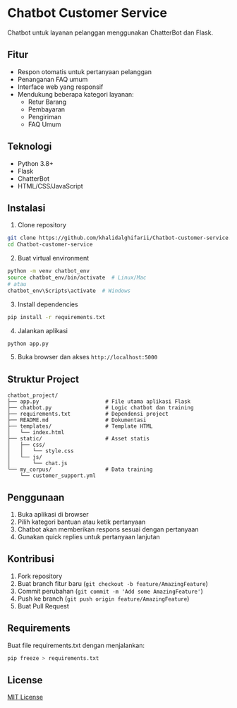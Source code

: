 # Chatbot Customer Service

Chatbot untuk layanan pelanggan menggunakan ChatterBot dan Flask.

## Fitur

- Respon otomatis untuk pertanyaan pelanggan
- Penanganan FAQ umum
- Interface web yang responsif
- Mendukung beberapa kategori layanan:
  - Retur Barang
  - Pembayaran
  - Pengiriman
  - FAQ Umum

## Teknologi

- Python 3.8+
- Flask
- ChatterBot
- HTML/CSS/JavaScript

## Instalasi

1. Clone repository

```bash
git clone https://github.com/khalidalghifarii/Chatbot-customer-service.git
cd Chatbot-customer-service
```

2. Buat virtual environment

```bash
python -m venv chatbot_env
source chatbot_env/bin/activate  # Linux/Mac
# atau
chatbot_env\Scripts\activate  # Windows
```

3. Install dependencies

```bash
pip install -r requirements.txt
```

4. Jalankan aplikasi

```bash
python app.py
```

5. Buka browser dan akses `http://localhost:5000`

## Struktur Project

```
chatbot_project/
├── app.py                     # File utama aplikasi Flask
├── chatbot.py                 # Logic chatbot dan training
├── requirements.txt           # Dependensi project
├── README.md                  # Dokumentasi
├── templates/                 # Template HTML
│   └── index.html
├── static/                    # Asset statis
│   ├── css/
│   │   └── style.css
│   └── js/
│       └── chat.js
└── my_corpus/                 # Data training
    └── customer_support.yml
```

## Penggunaan

1. Buka aplikasi di browser
2. Pilih kategori bantuan atau ketik pertanyaan
3. Chatbot akan memberikan respons sesuai dengan pertanyaan
4. Gunakan quick replies untuk pertanyaan lanjutan

## Kontribusi

1. Fork repository
2. Buat branch fitur baru (`git checkout -b feature/AmazingFeature`)
3. Commit perubahan (`git commit -m 'Add some AmazingFeature'`)
4. Push ke branch (`git push origin feature/AmazingFeature`)
5. Buat Pull Request

## Requirements

Buat file requirements.txt dengan menjalankan:

```bash
pip freeze > requirements.txt
```

## License

[MIT License](https://choosealicense.com/licenses/mit/)
